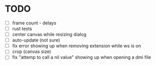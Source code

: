 # TODO

- [ ] frame count - delays
- [ ] rust tests
- [ ] center canvas while resizing dialog
- [ ] auto-update (not sure)
- [ ] fix error showing up when removing extension while ws is on
- [ ] crop (canvas size)
- [ ] fix "attemp to call a nil value" showing up when opening a dmi file
